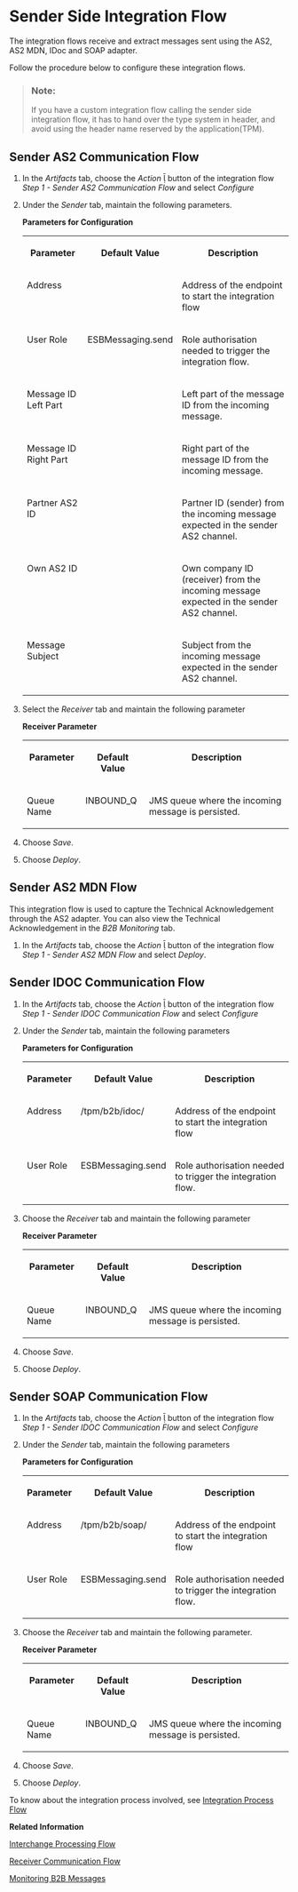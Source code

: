 <!-- loio98380f4122a24b8ab56304660a463885 -->

<link rel="stylesheet" type="text/css" href="../css/sap-icons.css"/>

# Sender Side Integration Flow

The integration flows receive and extract messages sent using the AS2, AS2 MDN, IDoc and SOAP adapter.

Follow the procedure below to configure these integration flows.

> ### Note:  
> If you have a custom integration flow calling the sender side integration flow, it has to hand over the type system in header, and avoid using the header name reserved by the application\(TPM\).



<a name="loio98380f4122a24b8ab56304660a463885__section_u3w_vld_mrb"/>

## Sender AS2 Communication Flow

1.  In the *Artifacts* tab, choose the *Action* <span class="SAP-icons"></span> button of the integration flow *Step 1 - Sender AS2 Communication Flow* and select *Configure*

2.  Under the *Sender* tab, maintain the following parameters.

    **Parameters for Configuration**


    <table>
    <tr>
    <th valign="top">

    Parameter
    
    </th>
    <th valign="top">

    Default Value
    
    </th>
    <th valign="top">

    Description
    
    </th>
    </tr>
    <tr>
    <td valign="top">
    
    Address
    
    </td>
    <td valign="top">
    
     
    
    </td>
    <td valign="top">
    
    Address of the endpoint to start the integration flow
    
    </td>
    </tr>
    <tr>
    <td valign="top">
    
    User Role
    
    </td>
    <td valign="top">
    
    ESBMessaging.send
    
    </td>
    <td valign="top">
    
    Role authorisation needed to trigger the integration flow.
    
    </td>
    </tr>
    <tr>
    <td valign="top">
    
    Message ID Left Part
    
    </td>
    <td valign="top">
    
     
    
    </td>
    <td valign="top">
    
    Left part of the message ID from the incoming message.
    
    </td>
    </tr>
    <tr>
    <td valign="top">
    
    Message ID Right Part
    
    </td>
    <td valign="top">
    
     
    
    </td>
    <td valign="top">
    
    Right part of the message ID from the incoming message.
    
    </td>
    </tr>
    <tr>
    <td valign="top">
    
    Partner AS2 ID
    
    </td>
    <td valign="top">
    
     
    
    </td>
    <td valign="top">
    
    Partner ID \(sender\) from the incoming message expected in the sender AS2 channel.
    
    </td>
    </tr>
    <tr>
    <td valign="top">
    
    Own AS2 ID
    
    </td>
    <td valign="top">
    
     
    
    </td>
    <td valign="top">
    
    Own company ID \(receiver\) from the incoming message expected in the sender AS2 channel.
    
    </td>
    </tr>
    <tr>
    <td valign="top">
    
    Message Subject
    
    </td>
    <td valign="top">
    
     
    
    </td>
    <td valign="top">
    
    Subject from the incoming message expected in the sender AS2 channel.
    
    </td>
    </tr>
    </table>
    
3.  Select the *Receiver* tab and maintain the following parameter

    **Receiver Parameter**


    <table>
    <tr>
    <th valign="top">

    Parameter
    
    </th>
    <th valign="top">

    Default Value
    
    </th>
    <th valign="top">

    Description
    
    </th>
    </tr>
    <tr>
    <td valign="top">
    
    Queue Name
    
    </td>
    <td valign="top">
    
    INBOUND\_Q
    
    </td>
    <td valign="top">
    
    JMS queue where the incoming message is persisted.
    
    </td>
    </tr>
    </table>
    
4.  Choose *Save*.
5.  Choose *Deploy*.



<a name="loio98380f4122a24b8ab56304660a463885__section_svz_mw3_2vb"/>

## Sender AS2 MDN Flow

This integration flow is used to capture the Technical Acknowledgement through the AS2 adapter. You can also view the Technical Acknowledgement in the *B2B Monitoring* tab.

1.  In the *Artifacts* tab, choose the *Action* <span class="SAP-icons"></span> button of the integration flow *Step 1 - Sender AS2 MDN Flow* and select *Deploy*.




<a name="loio98380f4122a24b8ab56304660a463885__section_kwk_cmd_mrb"/>

## Sender IDOC Communication Flow

1.  In the *Artifacts* tab, choose the *Action* <span class="SAP-icons"></span> button of the integration flow *Step 1 - Sender IDOC Communication Flow* and select *Configure*

2.  Under the *Sender* tab, maintain the following parameters

    **Parameters for Configuration**


    <table>
    <tr>
    <th valign="top">

    Parameter
    
    </th>
    <th valign="top">

    Default Value
    
    </th>
    <th valign="top">

    Description
    
    </th>
    </tr>
    <tr>
    <td valign="top">
    
    Address
    
    </td>
    <td valign="top">
    
    /tpm/b2b/idoc/
    
    </td>
    <td valign="top">
    
    Address of the endpoint to start the integration flow
    
    </td>
    </tr>
    <tr>
    <td valign="top">
    
    User Role
    
    </td>
    <td valign="top">
    
    ESBMessaging.send
    
    </td>
    <td valign="top">
    
    Role authorisation needed to trigger the integration flow.
    
    </td>
    </tr>
    </table>
    
3.  Choose the *Receiver* tab and maintain the following parameter

    **Receiver Parameter**


    <table>
    <tr>
    <th valign="top">

    Parameter
    
    </th>
    <th valign="top">

    Default Value
    
    </th>
    <th valign="top">

    Description
    
    </th>
    </tr>
    <tr>
    <td valign="top">
    
    Queue Name
    
    </td>
    <td valign="top">
    
    INBOUND\_Q
    
    </td>
    <td valign="top">
    
    JMS queue where the incoming message is persisted.
    
    </td>
    </tr>
    </table>
    
4.  Choose *Save*.
5.  Choose *Deploy*.



<a name="loio98380f4122a24b8ab56304660a463885__section_dlc_qmd_mrb"/>

## Sender SOAP Communication Flow

1.  In the *Artifacts* tab, choose the *Action* <span class="SAP-icons"></span> button of the integration flow *Step 1 - Sender IDOC Communication Flow* and select *Configure*

2.  Under the *Sender* tab, maintain the following parameters

    **Parameters for Configuration**


    <table>
    <tr>
    <th valign="top">

    Parameter
    
    </th>
    <th valign="top">

    Default Value
    
    </th>
    <th valign="top">

    Description
    
    </th>
    </tr>
    <tr>
    <td valign="top">
    
    Address
    
    </td>
    <td valign="top">
    
    /tpm/b2b/soap/
    
    </td>
    <td valign="top">
    
    Address of the endpoint to start the integration flow
    
    </td>
    </tr>
    <tr>
    <td valign="top">
    
    User Role
    
    </td>
    <td valign="top">
    
    ESBMessaging.send
    
    </td>
    <td valign="top">
    
    Role authorisation needed to trigger the integration flow.
    
    </td>
    </tr>
    </table>
    
3.  Choose the *Receiver* tab and maintain the following parameter.

    **Receiver Parameter**


    <table>
    <tr>
    <th valign="top">

    Parameter
    
    </th>
    <th valign="top">

    Default Value
    
    </th>
    <th valign="top">

    Description
    
    </th>
    </tr>
    <tr>
    <td valign="top">
    
    Queue Name
    
    </td>
    <td valign="top">
    
    INBOUND\_Q
    
    </td>
    <td valign="top">
    
    JMS queue where the incoming message is persisted.
    
    </td>
    </tr>
    </table>
    
4.  Choose *Save*.
5.  Choose *Deploy*.



To know about the integration process involved, see [Integration Process Flow](integration-process-flow-8e9f6bf.md)

**Related Information**  


[Interchange Processing Flow](interchange-processing-flow-7d3bce9.md "This integration flow transforms the message sent by the sending partner to the structure expected by the receiving partner.")

[Receiver Communication Flow](receiver-communication-flow-cd233d1.md "This integration flow gets the final message from the queue and sends it to the receiver.")

[Monitoring B2B Messages](monitoring-b2b-messages-b5e1fc9.md "The Business to Business (B2B) Monitoring view allows you to check the processing status of your B2B interchanges.")

